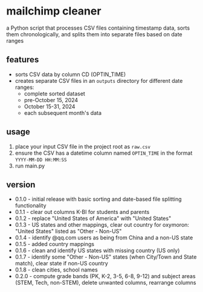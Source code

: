 # mailchimp cleaner

a Python script that processes CSV files containing timestamp data, sorts them chronologically, and splits them into separate files based on date ranges

## features

- sorts CSV data by column CD (OPTIN_TIME)
- creates separate CSV files in an `outputs` directory for different date ranges:
  - complete sorted dataset
  - pre-October 15, 2024
  - October 15-31, 2024
  - each subsequent month's data

## usage

1. place your input CSV file in the project root as `raw.csv`
2. ensure the CSV has a datetime column named `OPTIN_TIME` in the format `YYYY-MM-DD HH:MM:SS`
3. run main.py

## version

- 0.1.0 - initial release with basic sorting and date-based file splitting functionality
- 0.1.1 - clear out columns K-BI for students and parents
- 0.1.2 - replace "United States of America" with "United States"
- 0.1.3 - US states and other mappings, clear out country for oxymoron: "United States" listed as "Other - Non-US"
- 0.1.4 - identify @qq.com users as being from China and a non-US state
- 0.1.5 - added country mappings
- 0.1.6 - clean and identify US states with missing country (US only)
- 0.1.7 - identify some "Other - Non-US" states (when City/Town and State match), clear state if non-US country
- 0.1.8 - clean cities, school names
- 0.2.0 - compute grade bands (PK, K-2, 3-5, 6-8, 9-12) and subject areas (STEM, Tech, non-STEM), delete unwanted columns, rearrange columns
